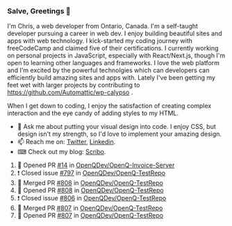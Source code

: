 ### Salve, Greetings 👋

I'm Chris, a web developer from Ontario, Canada. I'm a self-taught developer pursuing a career in web dev. I enjoy building beautiful sites and apps with web technology.
I kick-started my coding journey with freeCodeCamp and claimed five of their certifications.  I currently working on personal projects in JavaScript, especially with React/Next.js, though I'm open to learning other languages and frameworks. I love the web platform and I'm excited by the powerful technolgies which can developers can efficiently build amazing sites and apps with. Lately I've been getting my feet wet with larger projects by contributing to https://github.com/Automattic/wp-calypso .

When I get down to coding, I enjoy the satisfaction of creating complex interaction and the eye candy of adding styles to my HTML. 

- 💬 Ask me about putting your visual design into code. I enjoy CSS, but design isn't my strength, so I'd love to implement your amazing design.
- 📫 Reach me on: [Twitter](https://twitter.com/Christo28120856), [Linkedin](https://www.linkedin.com/in/christopher-stevers-07b9a5204/).
- ⌨ Check out my blog: [Scribo](https://christopherstevers.cf).
<!--
**Christopher-Stevers/Christopher-Stevers** is a ✨ _special_ ✨ repository because its `README.md` (this file) appears on your GitHub profile.

Here are some ideas to get you started:

- 🔭 I’m currently working on ...
- 🌱 I’m currently learning ...
- 👯 I’m looking to collaborate on ...
- 🤔 I’m looking for help with ...
- 😄 Pronouns: ...
- ⚡ Fun fact: ...
-->

<!--START_SECTION:activity-->
1. 💪 Opened PR [#14](https://github.com/OpenQDev/OpenQ-Invoice-Server/pull/14) in [OpenQDev/OpenQ-Invoice-Server](https://github.com/OpenQDev/OpenQ-Invoice-Server)
2. ❗️ Closed issue [#797](https://github.com/OpenQDev/OpenQ-TestRepo/issues/797) in [OpenQDev/OpenQ-TestRepo](https://github.com/OpenQDev/OpenQ-TestRepo)
3. 🎉 Merged PR [#808](https://github.com/OpenQDev/OpenQ-TestRepo/pull/808) in [OpenQDev/OpenQ-TestRepo](https://github.com/OpenQDev/OpenQ-TestRepo)
4. 💪 Opened PR [#808](https://github.com/OpenQDev/OpenQ-TestRepo/pull/808) in [OpenQDev/OpenQ-TestRepo](https://github.com/OpenQDev/OpenQ-TestRepo)
5. ❗️ Closed issue [#806](https://github.com/OpenQDev/OpenQ-TestRepo/issues/806) in [OpenQDev/OpenQ-TestRepo](https://github.com/OpenQDev/OpenQ-TestRepo)
6. 🎉 Merged PR [#807](https://github.com/OpenQDev/OpenQ-TestRepo/pull/807) in [OpenQDev/OpenQ-TestRepo](https://github.com/OpenQDev/OpenQ-TestRepo)
7. 💪 Opened PR [#807](https://github.com/OpenQDev/OpenQ-TestRepo/pull/807) in [OpenQDev/OpenQ-TestRepo](https://github.com/OpenQDev/OpenQ-TestRepo)
<!--END_SECTION:activity-->
